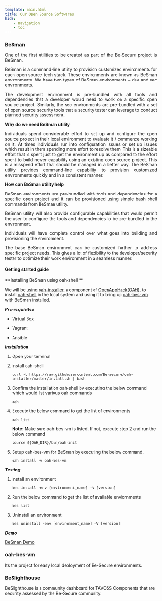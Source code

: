 ```yaml
---
template: main.html
title: Our Open Source Softwares
hide: 
    - navigation
    - toc
---
```



### **BeSman**

<div align="justify">
One of the first utilities to be created as part of the Be-Secure project is BeSman.
<p><p>
BeSman is a command-line utility to provision customized environments for each open source tech stack. These environments are known as BeSman environments. We have two types of BeSman environments – dev and sec environments. 
<p>
The development environment is pre-bundled with all tools and dependencies that a developer would need to work on a specific open source project. Similarly, the sec environments are pre-bundled with a set of open source security tools that a security tester can leverage to conduct planned security assessment. 
</div>
 
**Why do we need BeSman utility**

<div align="justify">
Individuals spend considerable effort to set up and configure the open source project in their local environment to evaluate it / commence working on it. At times individuals run into configuration issues or set up issues which result in them spending more effort to resolve them. This is a sizeable effort that is spent just to get the environment up as compared to the effort spent to build newer capability using an existing open source project. This is a misspend effort that should be managed in a better way. 
The BeSman utility provides command-line capability to provision customized environments quickly and in a consistent manner. 
</div>
 
**How can BeSman utility help**

<div align="justify">
BeSman environments are pre-bundled with tools and dependencies for a specific open project and it can be provisioned using simple bash shell commands from BeSman utility.

 
BeSman utility will also provide configurable capabilities that would permit the user to configure the tools and dependencies to be pre-bundled in the environment.

 
Individuals will have complete control over what goes into building and provisioning the environment.

 
The base BeSman environment can be customized further to address specific project needs. This gives a lot of flexibility to the developer/security  tester to optimize their work environment in a seamless manner.
</div>

#### **Getting started guide**

**Installing BeSman using oah-shell **

We will be using [oah-installer](https://github.com/hyperledgerkochi/oah-installer), a component of [OpenAppHack(OAH)](https://openapphack.github.io/OAH/), to install [oah-shell](https://github.com/hyperledgerkochi/oah-shell) in the local system and using it to bring up [oah-bes-vm](https://github.com/Be-Secure/oah-bes-vm) with BeSman installed.

**_Pre-requisites_**

* Virtual Box

* Vagrant

* Ansible


**_Installation_**

1. Open your terminal

2. Install oah-shell
   
    `curl -L https://raw.githubusercontent.com/Be-secure/oah-installer/master/install.sh | bash`

3. Confirm the installation oah-shell by executing the below command which would list various oah commands

    `oah`

4. Execute the below command to get the list of environments

    `oah list`

    **Note:** Make sure oah-bes-vm is listed. If not, execute step 2 and run the below command
    
    `source ${OAH_DIR}/bin/oah-init`

7. Setup oah-bes-vm for BeSman by executing the below command.
  
    `oah install -v oah-bes-vm`


**_Testing_**

1. Install an environment

    `bes install -env [environment_name] -V [version]`

2. Run the below command to get the list of available enviornments

    `bes list`

3. Uninstall an environment

    `bes uninstall -env [environment_name] -V [version]`


**_Demo_**

<a href="https://vimeo.com/570839886/50aeb9d751" target="_blank">BeSman Demo</a>



### **oah-bes-vm**

Its the project for easy local deployment of Be-Secure environments.


### **BeSlighthouse**

BeSlighthouse is a community dashboard for TAVOSS Components that are security assessed by the Be-Secure community.